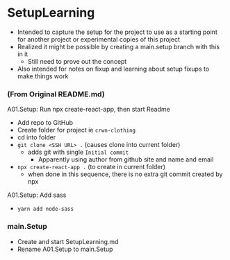 # SetupLearning

- Intended to capture the setup for the project to use as a starting point for another project or experimental copies of this project
- Realized it might be possible by creating a main.setup branch with this in it
    + Still need to prove out the concept
- Also intended for notes on fixup and learning about setup fixups to make things work

### (From Original README.md)

A01.Setup: Run npx create-react-app, then start Readme
- Add repo to GitHub
- Create folder for project ie `crwn-clothing`
- cd into folder
- `git clone <SSH URL> .` (causes clone into current folder)
    + adds git with single `Initial commit` 
        * Apparently using author from github site and name and email
- `npx create-react-app .` (to create in current folder)
    + when done in this sequence, there is no extra git commit created by npx

A01.Setup: Add sass

- `yarn add node-sass`

### main.Setup

- Create and start SetupLearning.md
- Rename A01.Setup to main.Setup

